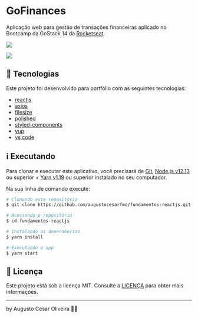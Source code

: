 # GoFinances

Aplicação web para gestão de transações financeiras aplicado no Bootcamp da GoStack 14 da [Rocketseat](https://rocketseat.com.br/).

![](https://imgur.com/GObghG2.png)

![](https://imgur.com/IsFveWE.png)

## 🚀 Tecnologias

Este projeto foi desenvolvido para portfólio com as seguintes tecnologias:

- [reactjs](https://reactjs.org)
- [axios](https://github.com/axios/axios)
- [filesize](https://www.npmjs.com/package/filesize)
- [polished](https://www.npmjs.com/package/polished)
- [styled-components](https://styled-components.com/)
- [yup](https://github.com/jquense/yup)
- [vs code][vc]

## ℹ️ Executando

Para clonar e executar este aplicativo, você precisará de [Git](https://git-scm.com), [Node.js v12.13][nodejs] ou superior + [Yarn v1.19][yarn] ou superior instalado no seu computador.

Na sua linha de comando execute:

```bash
# Clonando este repositório
$ git clone https://github.com/augustocesarfmo/fundamentos-reactjs.git

# Acessando o repositório
$ cd fundamentos-reactjs

# Instalando as dependências
$ yarn install

# Executando o app
$ yarn start
```

## 📝 Licença

Este projeto está sob a licença MIT. Consulte a [LICENÇA](https://github.com/augustocesarfmo/fundamentos-reactjs/blob/master/LICENSE.md) para obter mais informações.

---

by Augusto César Oliveira 👐🏼

[nodejs]: https://nodejs.org/
[yarn]: https://yarnpkg.com/
[vc]: https://code.visualstudio.com/
